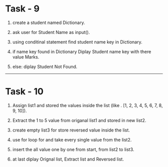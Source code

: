 # Task - 9

1. create a student named Dictionary.

2. ask user for Student Name as input().

3. using conditinal statement find student name key in Dictionary.

4. if name key found in Dictionary Diplay Student name key with there value Marks.

5. else: diplay Student Not Found.



-------------------------------------------------------------------------------


# Task - 10

1. Assign list1 and stored the values inside the list (like . [1, 2, 3, 4, 5, 6, 7, 8, 9, 10]).

2. Extract the 1 to 5 value from origanal list1 and stored in new list2.

3. create empty list3 for store reversed value inside the list.

4. use for loop for and take every single value from the list2.

5. insert the all value one by one from start, from list2 to list3.

6. at last diplay Orignal list, Extract list and Reversed list. 

